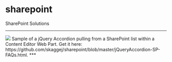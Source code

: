 # sharepoint
SharePoint Solutions
***
<img src="https://github.com/skaggej/sharepoint/blob/master/screenshots/jQueryAccordion-SP-FAQs-1.png" />  
Sample of a jQuery Accordion pulling from a SharePoint list within a Content Editor Web Part.  
Get it here:  https://github.com/skaggej/sharepoint/blob/master/jQueryAccordion-SP-FAQs.html.  
***

